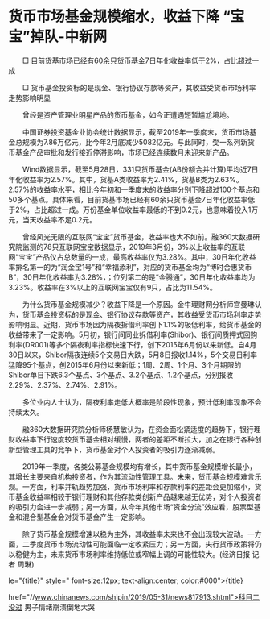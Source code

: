 # 货币市场基金规模缩水，收益下降 “宝宝”掉队-中新网

　　□ 目前货基市场已经有60余只货币基金7日年化收益率低于2%，占比超过一成

　　□ 货币基金投资标的是现金、银行协议存款等资产，其收益受货币市场利率走势影响明显

　　曾经是资产管理业明星产品的货币基金，如今正遭遇短暂尴尬境地。

　　中国证券投资基金业协会统计数据显示，截至2019年一季度末，货币市场基金总规模为7.86万亿元，比今年2月底减少5082亿元。与此同时，受一系列新货币基金产品审批和发行接近停滞影响，市场已经连续数月未迎来新产品。

　　Wind数据显示，截至5月28日，331只货币基金(AB份额合并计算)平均近7日年化收益率为2.57%。其中，货基A类收益率为2.41%，货基B类为2.63%。2.57%的收益率水平，相比今年初和一季度末的收益率分别下降超过100个基点和50多个基点。具体来看，目前货基市场已经有60余只货币基金7日年化收益率低于2%，占比超过一成。万份基金单位收益率最低的不到0.2元，也意味着投入1万元，当天收益率不足0.2元。

　　曾经风光无限的互联网“宝宝”货币基金，收益率也大不如前。融360大数据研究院监测的78只互联网宝宝数据显示，2019年3月份，3%以上收益率的互联网“宝宝”产品仅占总数量的一成，最高收益率仅为3.28%。其中，30日年化收益率排名第一的为“润金宝1号”和“幸福添利”，对应的货币基金均为“博时合惠货币B”，30日年化收益率为3.28%，；位列第二的是“金腾通”，30日年化收益率均为3.23%。收益率在3%以上的互联网宝宝仅有9只，占比为11.54%。

　　为什么货币基金规模减少？收益下降是一个原因。金牛理财网分析师宫曼琳认为，货币基金投资标的是现金、银行协议存款等资产，其收益受货币市场利率走势影响明显。近期，货币市场因为隔夜拆借利率创下1.1%的极低利率，给货币基金的收益带来了一定影响。5月初，银行间同业拆借利率(Shibor)、银行间质押式回购利率(DR001)等多个隔夜利率指标快速下行，创下2015年6月份以来新低。自4月30日以来，Shibor隔夜连续5个交易日大跌，5月8日报收1.14%，5个交易日利率猛降95个基点，创2015年6月份以来新低；1周、2周、1个月、3个月期限的Shibor单日下跌6.3个基点、3个基点、3.2个基点、1.2个基点，分别报收2.29%、2.37%、2.74%、2.91%。

　　多位业内人士认为，隔夜利率走低大概率是阶段性现象，预计低利率现象不会持续太久。

　　融360大数据研究院分析师杨慧敏认为，在资金面松紧适度的趋势下，银行理财收益率下行速度较货币基金相对缓慢，两者的差距不断拉大，加之在银行各种创新型管理工具的竞争下，货币基金对个人投资者的吸引力逐渐减弱。

　　2019年一季度，各类公募基金规模均有增长，其中货币基金规模增长最小，其增长主要来自机构投资者，作为其流动性管理工具。未来，货币基金规模难言乐观。一方面，利率并轨趋势加强，货币市场利率和存款利率的差距会更加缩小，货币基金收益率相较于银行理财和其他存款类创新产品越来越无优势，对个人投资者的吸引力会进一步减弱；另一方面，从今年其他市场“资金分流”效应看，股票型基金和混合型基金会对货币基金产生一定影响。

　　除了货币基金规模增速以稳为主外，其收益率未来也不会出现较大波动。一方面，二季度货币市场流动性可能面临一定收紧压力；另一方面，央行货币政策将仍以稳健为主，未来货币市场利率维持低位或窄幅上调的可能性较大。(经济日报 记者 周琳)

le="{title}" style=" font-size:12px; text-align:center; color:#000">{title}

href="//www.chinanews.com/shipin/2019/05-31/news817913.shtml">科目二没过 男子情绪崩溃倒地大哭
